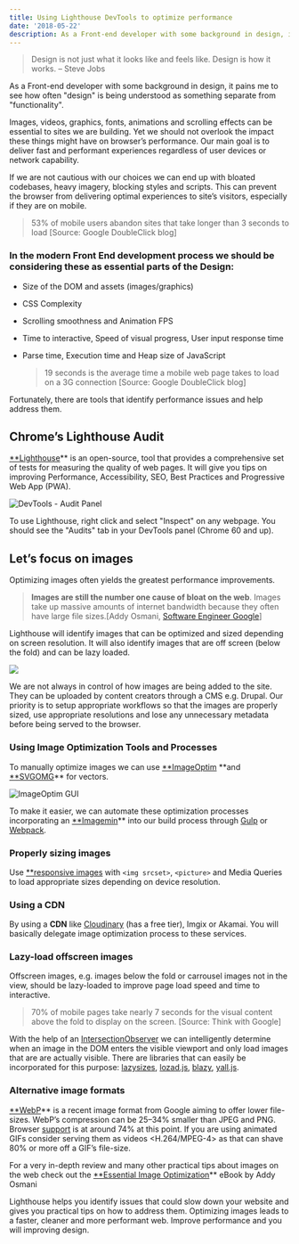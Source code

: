 ```yaml
---
title: Using Lighthouse DevTools to optimize performance
date: '2018-05-22'
description: As a Front-end developer with some background in design, it pains me to see how often "design" is being understood as something separate from "functionality".
---
```


> Design is not just what it looks like and feels like. Design is how it works.
> – Steve Jobs

As a Front-end developer with some background in design, it pains me to see how often "design" is being understood as something separate from "functionality".

Images, videos, graphics, fonts, animations and scrolling effects can be essential to sites we are building. Yet we should not overlook the impact these things might have on browser’s performance. Our main goal is to deliver fast and performant experiences regardless of user devices or network capability.

If we are not cautious with our choices we can end up with bloated codebases, heavy imagery, blocking styles and scripts. This can prevent the browser from delivering optimal experiences to site’s visitors, especially if they are on mobile.

> 53% of mobile users abandon sites that take longer than 3 seconds to load
> [Source: Google DoubleClick blog]

### In the modern Front End development process we should be considering these as essential parts of the Design:

- Size of the DOM and assets (images/graphics)

- CSS Complexity

- Scrolling smoothness and Animation FPS

- Time to interactive, Speed of visual progress, User input response time

- Parse time, Execution time and Heap size of JavaScript
  > 19 seconds is the average time a mobile web page takes to load on a 3G connection [Source: Google DoubleClick blog]

Fortunately, there are tools that identify performance issues and help address them.

## Chrome’s Lighthouse Audit

[\*\*Lighthouse](https://github.com/GoogleChrome/lighthouse)\*\* is an open-source, tool that provides a comprehensive set of tests for measuring the quality of web pages. It will give you tips on improving Performance, Accessibility, SEO, Best Practices and Progressive Web App (PWA).

![DevTools - Audit Panel](https://cdn-images-1.medium.com/max/4028/1*3IjOUe_2lLMr7y8_guW5jQ.png)

To use Lighthouse, right click and select "Inspect" on any webpage. You should see the "Audits" tab in your DevTools panel (Chrome 60 and up).

## Let’s focus on images

Optimizing images often yields the greatest performance improvements.

> **Images are still the number one cause of bloat on the web**. Images take up massive amounts of internet bandwidth because they often have large file sizes.[Addy Osmani, [Software Engineer Google](https://www.linkedin.com/in/osmani)]

Lighthouse will identify images that can be optimized and sized depending on screen resolution. It will also identify images that are off screen (below the fold) and can be lazy loaded.

![](https://cdn-images-1.medium.com/max/5940/1*BohapWG4brsZlC_VqKYd_w.png)

We are not always in control of how images are being added to the site. They can be uploaded by content creators through a CMS e.g. Drupal. Our priority is to setup appropriate workflows so that the images are properly sized, use appropriate resolutions and lose any unnecessary metadata before being served to the browser.

### Using Image Optimization Tools and Processes

To manually optimize images we can use [\*\*ImageOptim](https://imageoptim.com) **and [**SVGOMG](https://jakearchibald.github.io/svgomg)\*\* for vectors.

![ImageOptim GUI](https://cdn-images-1.medium.com/max/2056/1*9aJ56t8rlHzkkg0TkcnblA@2x.png)

To make it easier, we can automate these optimization processes incorporating an [\*\*Imagemin](https://github.com/imagemin/imagemin)\*\* into our build process through [Gulp](https://www.npmjs.com/package/gulp-imagemin) or [Webpack](https://www.npmjs.com/package/imagemin-webpack-plugin).

### Properly sizing images

Use [\*\*responsive images](https://developer.mozilla.org/en-US/docs/Learn/HTML/Multimedia_and_embedding/Responsive_images) with `<img srcset>`, `<picture>` and Media Queries to load appropriate sizes depending on device resolution.

### Using a CDN

By using a **CDN** like [Cloudinary](https://cloudinary.com/) (has a free tier), Imgix or Akamai. You will basically delegate image optimization process to these services.

### Lazy-load offscreen images

Offscreen images, e.g. images below the fold or carrousel images not in the view, should be lazy-loaded to improve page load speed and time to interactive.

> 70% of mobile pages take nearly 7 seconds for the visual content above the fold to display on the screen. [Source: Think with Google]

With the help of an [IntersectionObserver](https://developers.google.com/web/updates/2016/04/intersectionobserver) we can intelligently determine when an image in the DOM enters the visible viewport and only load images that are are actually visible. There are libraries that can easily be incorporated for this purpose: [lazysizes](https://github.com/aFarkas/lazysizes), [lozad.js](https://github.com/ApoorvSaxena/lozad.js), [blazy](https://github.com/dinbror/blazy), [yall.js](https://github.com/malchata/yall.js).

### Alternative image formats

[\*\*WebP](https://developers.google.com/speed/webp)\*\* is a recent image format from Google aiming to offer lower file-sizes. WebP’s compression can be 25–34% smaller than JPEG and PNG. Browser [support](https://caniuse.com/#feat=webp) is at around 74% at this point. If you are using animated GIFs consider serving them as videos <H.264/MPEG-4> as that can shave 80% or more off a GIF’s file-size.

For a very in-depth review and many other practical tips about images on the web check out the [\*\*Essential Image Optimization](https://images.guide)\*\* eBook by Addy Osmani

Lighthouse helps you identify issues that could slow down your website and gives you practical tips on how to address them. Optimizing images leads to a faster, cleaner and more performant web. Improve performance and you will improving design.
